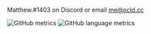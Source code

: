 Matthew.#1403 on Discord or email me@ocld.cc 

![GitHub metrics](https://github-readme-stats.vercel.app/api?username=matthewthechickenman&show_icons=true&theme=material-palenight&count_private=true)
![GitHub language metrics](https://github-readme-stats.vercel.app/api/top-langs/?username=matthewthechickenman&theme=material-palenight)


